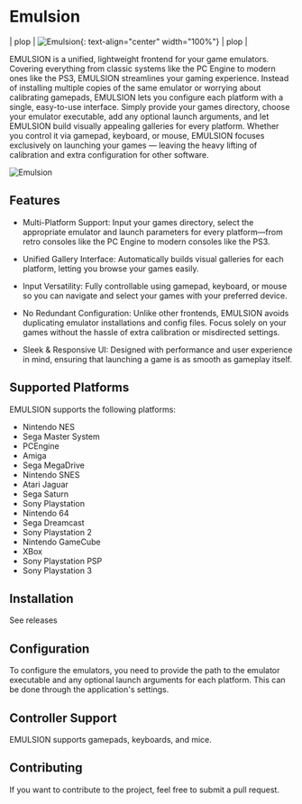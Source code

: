 # Emulsion


| plop  | ![Emulsion](https://gitlab.com/yphil/emulsion/-/raw/master/img/icon.png){: text-align="center" width="100%"}
  | plop  |


EMULSION is a unified, lightweight frontend for your game emulators. Covering everything from classic systems like the PC Engine to modern ones like the PS3, EMULSION streamlines your gaming experience. Instead of installing multiple copies of the same emulator or worrying about calibrating gamepads, EMULSION lets you configure each platform with a single, easy-to-use interface. Simply provide your games directory, choose your emulator executable, add any optional launch arguments, and let EMULSION build visually appealing galleries for every platform. Whether you control it via gamepad, keyboard, or mouse, EMULSION focuses exclusively on launching your games — leaving the heavy lifting of calibration and extra configuration for other software.

![Emulsion](https://yphil.gitlab.io/images/emulsion-screenshot00.png)

## Features
- Multi-Platform Support:
Input your games directory, select the appropriate emulator and launch parameters for every platform—from retro consoles like the PC Engine to modern consoles like the PS3.

- Unified Gallery Interface:
Automatically builds visual galleries for each platform, letting you browse your games easily.

- Input Versatility:
Fully controllable using gamepad, keyboard, or mouse so you can navigate and select your games with your preferred device.

- No Redundant Configuration:
Unlike other frontends, EMULSION avoids duplicating emulator installations and config files. Focus solely on your games without the hassle of extra calibration or misdirected settings.

- Sleek & Responsive UI:
Designed with performance and user experience in mind, ensuring that launching a game is as smooth as gameplay itself.

## Supported Platforms

EMULSION supports the following platforms:

- Nintendo NES
- Sega Master System
- PCEngine
- Amiga
- Sega MegaDrive
- Nintendo SNES
- Atari Jaguar
- Sega Saturn
- Sony Playstation
- Nintendo 64
- Sega Dreamcast
- Sony Playstation 2
- Nintendo GameCube
- XBox
- Sony Playstation PSP
- Sony Playstation 3

## Installation

See releases

## Configuration

To configure the emulators, you need to provide the path to the emulator executable and any optional launch arguments for each platform. This can be done through the application's settings.

## Controller Support

EMULSION supports gamepads, keyboards, and mice.

## Contributing

If you want to contribute to the project, feel free to submit a pull request.
